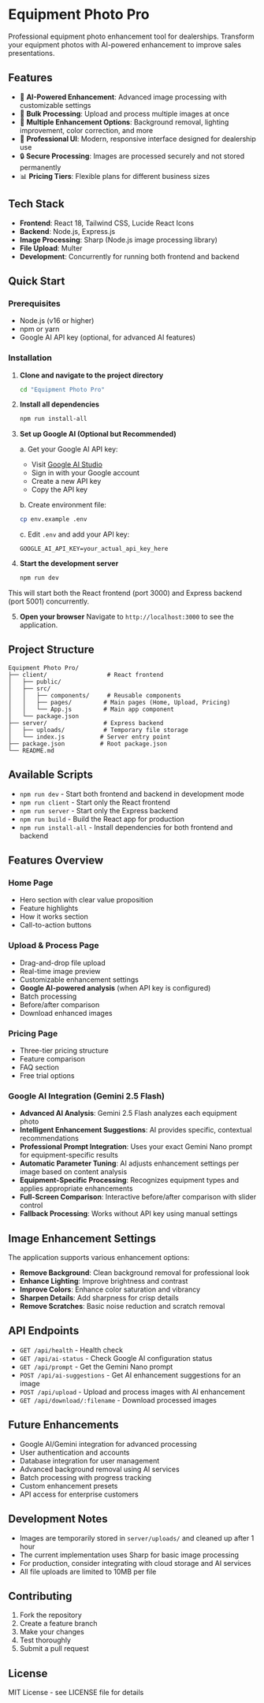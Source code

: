 # Equipment Photo Pro

Professional equipment photo enhancement tool for dealerships. Transform your equipment photos with AI-powered enhancement to improve sales presentations.

## Features

- 🚀 **AI-Powered Enhancement**: Advanced image processing with customizable settings
- 📸 **Bulk Processing**: Upload and process multiple images at once
- 🎨 **Multiple Enhancement Options**: Background removal, lighting improvement, color correction, and more
- 💼 **Professional UI**: Modern, responsive interface designed for dealership use
- 🔒 **Secure Processing**: Images are processed securely and not stored permanently
- 📊 **Pricing Tiers**: Flexible plans for different business sizes

## Tech Stack

- **Frontend**: React 18, Tailwind CSS, Lucide React Icons
- **Backend**: Node.js, Express.js
- **Image Processing**: Sharp (Node.js image processing library)
- **File Upload**: Multer
- **Development**: Concurrently for running both frontend and backend

## Quick Start

### Prerequisites

- Node.js (v16 or higher)
- npm or yarn
- Google AI API key (optional, for advanced AI features)

### Installation

1. **Clone and navigate to the project directory**
   ```bash
   cd "Equipment Photo Pro"
   ```

2. **Install all dependencies**
   ```bash
   npm run install-all
   ```

3. **Set up Google AI (Optional but Recommended)**
   
   a. Get your Google AI API key:
   - Visit [Google AI Studio](https://makersuite.google.com/app/apikey)
   - Sign in with your Google account
   - Create a new API key
   - Copy the API key

   b. Create environment file:
   ```bash
   cp env.example .env
   ```

   c. Edit `.env` and add your API key:
   ```
   GOOGLE_AI_API_KEY=your_actual_api_key_here
   ```

4. **Start the development server**
   ```bash
   npm run dev
   ```

This will start both the React frontend (port 3000) and Express backend (port 5001) concurrently.

5. **Open your browser**
   Navigate to `http://localhost:3000` to see the application.

## Project Structure

```
Equipment Photo Pro/
├── client/                 # React frontend
│   ├── public/
│   ├── src/
│   │   ├── components/     # Reusable components
│   │   ├── pages/         # Main pages (Home, Upload, Pricing)
│   │   └── App.js         # Main app component
│   └── package.json
├── server/                # Express backend
│   ├── uploads/           # Temporary file storage
│   └── index.js          # Server entry point
├── package.json          # Root package.json
└── README.md
```

## Available Scripts

- `npm run dev` - Start both frontend and backend in development mode
- `npm run client` - Start only the React frontend
- `npm run server` - Start only the Express backend
- `npm run build` - Build the React app for production
- `npm run install-all` - Install dependencies for both frontend and backend

## Features Overview

### Home Page
- Hero section with clear value proposition
- Feature highlights
- How it works section
- Call-to-action buttons

### Upload & Process Page
- Drag-and-drop file upload
- Real-time image preview
- Customizable enhancement settings
- **Google AI-powered analysis** (when API key is configured)
- Batch processing
- Before/after comparison
- Download enhanced images

### Pricing Page
- Three-tier pricing structure
- Feature comparison
- FAQ section
- Free trial options

### Google AI Integration (Gemini 2.5 Flash)
- **Advanced AI Analysis**: Gemini 2.5 Flash analyzes each equipment photo
- **Intelligent Enhancement Suggestions**: AI provides specific, contextual recommendations
- **Professional Prompt Integration**: Uses your exact Gemini Nano prompt for equipment-specific results
- **Automatic Parameter Tuning**: AI adjusts enhancement settings per image based on content analysis
- **Equipment-Specific Processing**: Recognizes equipment types and applies appropriate enhancements
- **Full-Screen Comparison**: Interactive before/after comparison with slider control
- **Fallback Processing**: Works without API key using manual settings

## Image Enhancement Settings

The application supports various enhancement options:

- **Remove Background**: Clean background removal for professional look
- **Enhance Lighting**: Improve brightness and contrast
- **Improve Colors**: Enhance color saturation and vibrancy
- **Sharpen Details**: Add sharpness for crisp details
- **Remove Scratches**: Basic noise reduction and scratch removal

## API Endpoints

- `GET /api/health` - Health check
- `GET /api/ai-status` - Check Google AI configuration status
- `GET /api/prompt` - Get the Gemini Nano prompt
- `POST /api/ai-suggestions` - Get AI enhancement suggestions for an image
- `POST /api/upload` - Upload and process images with AI enhancement
- `GET /api/download/:filename` - Download processed images

## Future Enhancements

- Google AI/Gemini integration for advanced processing
- User authentication and accounts
- Database integration for user management
- Advanced background removal using AI services
- Batch processing with progress tracking
- Custom enhancement presets
- API access for enterprise customers

## Development Notes

- Images are temporarily stored in `server/uploads/` and cleaned up after 1 hour
- The current implementation uses Sharp for basic image processing
- For production, consider integrating with cloud storage and AI services
- All file uploads are limited to 10MB per file

## Contributing

1. Fork the repository
2. Create a feature branch
3. Make your changes
4. Test thoroughly
5. Submit a pull request

## License

MIT License - see LICENSE file for details
